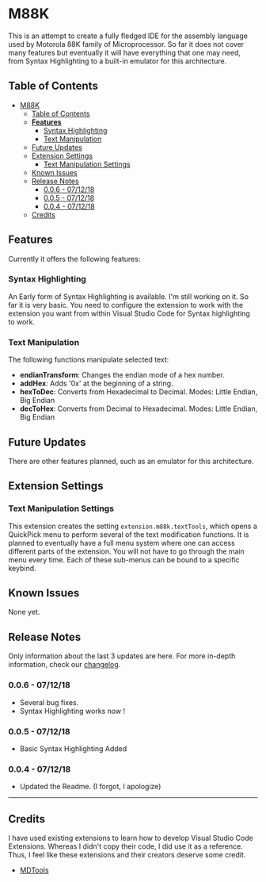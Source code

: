 # M88K 

This is an attempt to create a fully fledged IDE for the assembly language used by Motorola 88K family of Microprocessor. So far it does not cover many features but eventually it will have everything that one may need, from Syntax Highlighting to a built-in emulator for this architecture.

## Table of Contents
- [M88K](#m88k)
    - [Table of Contents](#table-of-contents)
    - [**Features**](#features)
        - [Syntax Highlighting](#syntax-highlighting)
        - [Text Manipulation](#text-manipulation)
    - [Future Updates](#future-updates)
    - [Extension Settings](#extension-settings)
        - [Text Manipulation Settings](#text-manipulation-settings)
    - [Known Issues](#known-issues)
    - [Release Notes](#release-notes)
        - [0.0.6 - 07/12/18](#006---071218)
        - [0.0.5 - 07/12/18](#005---071218)
        - [0.0.4 - 07/12/18](#004---071218)
    - [Credits](#credits)

## **Features**

Currently it offers the following features:

### Syntax Highlighting

An Early form of Syntax Highlighting is available. I'm still working on it. So far it is very basic. You need to configure the extension to work with the extension you want from within Visual Studio Code for Syntax highlighting to work.

### Text Manipulation

The following functions manipulate selected text:
- **endianTransform**: Changes the endian mode of a hex number.
- **addHex**: Adds '0x' at the beginning of a string.
- **hexToDec**: Converts from Hexadecimal to Decimal. Modes: Little Endian, Big Endian
- **decToHex**: Converts from Decimal to Hexadecimal. Modes: Little Endian, Big Endian

## Future Updates
There are other features planned, such as an emulator for this architecture.

## Extension Settings

### Text Manipulation Settings

This extension creates the setting `extension.m88k.textTools`, which opens a QuickPick menu to perform several of the text modification functions. It is planned to eventually have a full menu system where one can access different parts of the extension. You will not have to go through the main menu every time. Each of these sub-menus can be bound to a specific keybind.

## Known Issues

None yet.

## Release Notes

Only information about the last 3 updates are here. For more in-depth information, check our [changelog](https://github.com/M-T3K/M88K/blob/master/CHANGELOG.md).

### 0.0.6 - 07/12/18
- Several bug fixes. 
- Syntax Highlighting works now !
### 0.0.5 - 07/12/18
- Basic Syntax Highlighting Added

### 0.0.4 - 07/12/18
- Updated the Readme. (I forgot, I apologize)

-----------------------------------------------------------------------------------------------------------

## Credits

I have used existing extensions to learn how to develop Visual Studio Code Extensions. Whereas I didn't copy their code, I did use it as a reference. Thus, I feel like these extensions and their creators deserve some credit.

- [MDTools](https://github.com/Microsoft/vscode-MDTools/)